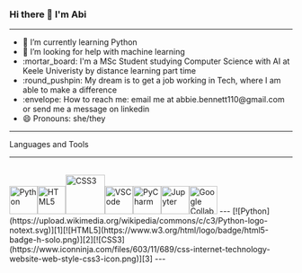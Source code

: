 ### Hi there 👋 I'm Abi
<hr>
<ul>
<li> 🌱 I’m currently learning Python </li> 
<li> 🤔 I’m looking for help with machine learning </li> 
<li> :mortar_board: I'm a MSc Student studying Computer Science with AI at Keele Univeristy by distance learning part time</li>
<li> :round_pushpin: My dream is to get a job working in Tech, where I am able to make a difference </li>
<li> :envelope: How to reach me: email me at abbie.bennett110@gmail.com or send me a message on linkedin </li> 
<li> 😄 Pronouns: she/they </li> 
</ul>
<hr>
Languages and Tools
<hr>
<br>
<a><img src="https://upload.wikimedia.org/wikipedia/commons/c/c3/Python-logo-notext.svg" width="50px" alt="Python"><img src="https://www.w3.org/html/logo/badge/html5-badge-h-solo.png" width="50px" alt="HTML5"><img src="https://www.iconninja.com/files/603/11/689/css-internet-technology-website-web-style-css3-icon.png" width="70px" alt="CSS3"><img src="https://upload.wikimedia.org/wikipedia/commons/9/9a/Visual_Studio_Code_1.35_icon.svg" width="50px" alt="VSCode"><img src="https://upload.wikimedia.org/wikipedia/commons/1/1d/PyCharm_Icon.svg" width="50px" alt="PyCharm"><img src="https://upload.wikimedia.org/wikipedia/commons/3/38/Jupyter_logo.svg" width="50px" alt="Jupyter"><img src="https://colab.research.google.com/img/colab_favicon_256px.png" width="50px" alt="Google Collab Notebook">
</a>
---
[![Python](https://upload.wikimedia.org/wikipedia/commons/c/c3/Python-logo-notext.svg)][1][![HTML5](https://www.w3.org/html/logo/badge/html5-badge-h-solo.png)][2][![CSS3](https://www.iconninja.com/files/603/11/689/css-internet-technology-website-web-style-css3-icon.png)][3]
---



   
